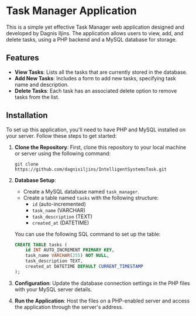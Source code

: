 # Task Manager Application

This is a simple yet effective Task Manager web application designed and developed by Dagnis Iljins. The application allows users to view, add, and delete tasks, using a PHP backend and a MySQL database for storage.

## Features

- **View Tasks**: Lists all the tasks that are currently stored in the database.
- **Add New Tasks**: Includes a form to add new tasks, specifying task name and description.
- **Delete Tasks**: Each task has an associated delete option to remove tasks from the list.

## Installation

To set up this application, you'll need to have PHP and MySQL installed on your server. Follow these steps to get started:

1. **Clone the Repository**: First, clone this repository to your local machine or server using the following command:

    ```
    git clone https://github.com/dagnisiljins/IntelligentSystemsTask.git
    ```

2. **Database Setup**:
    - Create a MySQL database named `task_manager`.
    - Create a table named `tasks` with the following structure:
        - `id` (auto-incremented)
        - `task_name` (VARCHAR)
        - `task_description` (TEXT)
        - `created_at` (DATETIME)

   You can use the following SQL command to set up the table:

    ```sql
    CREATE TABLE tasks (
        id INT AUTO_INCREMENT PRIMARY KEY,
        task_name VARCHAR(255) NOT NULL,
        task_description TEXT,
        created_at DATETIME DEFAULT CURRENT_TIMESTAMP
    );
    ```

3. **Configuration**: Update the database connection settings in the PHP files with your MySQL server details.

4. **Run the Application**: Host the files on a PHP-enabled server and access the application through the server's address.
